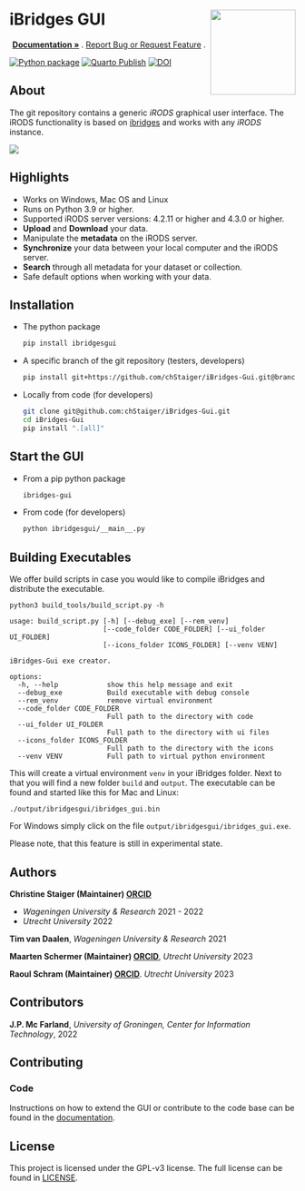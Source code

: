 # iBridges GUI <img src="https://github.com/iBridges-for-iRods/iBridges-GUI/blob/3395dedf2c7b919e108356a3289eb2c2fc66af6d/ibridgesgui/icons/logo.png" width="150" align="right">  


<p align="center">
  <p align="center">
    <a href="https://ibridges-for-irods.github.io/iBridges-GUI/"><strong> Documentation »</strong></a> .
    <a href="https://github.com/iBridges-for-iRods/iBridges-GUI/issues">Report Bug or Request Feature</a>
    .
  </p>
</p>

[![Python package](https://github.com/iBridges-for-iRods/iBridges-GUI/actions/workflows/linter.yml/badge.svg)](https://github.com/iBridges-for-iRods/iBridges-GUI/actions/workflows/linter.yml)
[![Quarto Publish](https://github.com/iBridges-for-iRods/iBridges-GUI/actions/workflows/publish.yml/badge.svg)](https://github.com/iBridges-for-iRods/iBridges-GUI/actions/workflows/publish.yml)
[![DOI](https://zenodo.org/badge/DOI/10.5281/zenodo.12583957.svg)](https://doi.org/10.5281/zenodo.12583957)


## About

The git repository contains a generic *iRODS* graphical user interface.  The iRODS functionality is based on [ibridges](https://github.com/UtrechtUniversity/iBridges) and works with any *iRODS* instance.  


![](docs/screenshots/metadata.png)
  
## Highlights

- Works on Windows, Mac OS and Linux
- Runs on Python 3.9 or higher.
- Supported iRODS server versions: 4.2.11 or higher and 4.3.0 or higher.
- **Upload** and **Download** your data.
- Manipulate the **metadata** on the iRODS server.
- **Synchronize** your data between your local computer and the iRODS server.
- **Search** through all metadata for your dataset or collection.
- Safe default options when working with your data.

## Installation
- The python package 

  ```bash
  pip install ibridgesgui
  ```
  
- A specific branch of the git repository (testers, developers)

  ```bash
  pip install git+https://github.com/chStaiger/iBridges-Gui.git@branch-name
  ```
  
- Locally from code (for developers)

  ```bash
  git clone git@github.com:chStaiger/iBridges-Gui.git
  cd iBridges-Gui
  pip install ".[all]"
  ```
  
## Start the GUI
- From a pip python package

  ```bash
  ibridges-gui
  ```
- From code (for developers)

  ```bash
  python ibridgesgui/__main__.py
  ```

 ## Building Executables

We offer build scripts in case you would like to compile iBridges and distribute the executable.

```
python3 build_tools/build_script.py -h

usage: build_script.py [-h] [--debug_exe] [--rem_venv]
                       [--code_folder CODE_FOLDER] [--ui_folder UI_FOLDER]
                       [--icons_folder ICONS_FOLDER] [--venv VENV]

iBridges-Gui exe creator.

options:
  -h, --help            show this help message and exit
  --debug_exe           Build executable with debug console
  --rem_venv            remove virtual environment
  --code_folder CODE_FOLDER
                        Full path to the directory with code
  --ui_folder UI_FOLDER
                        Full path to the directory with ui files
  --icons_folder ICONS_FOLDER
                        Full path to the directory with the icons
  --venv VENV           Full path to virtual python environment
```

This will create a virtual environment `venv` in your iBridges folder. Next to that you will find a new folder `build` and `output`. The executable can be found and started like this for Mac and Linux:

```
./output/ibridgesgui/ibridges_gui.bin
```

For Windows simply click on the file `output/ibridgesgui/ibridges_gui.exe`.

Please note, that this feature is still in experimental state.
 

## Authors
**Christine Staiger (Maintainer) [ORCID](https://orcid.org/0000-0002-6754-7647)**

- *Wageningen University & Research* 2021 - 2022
- *Utrecht University* 2022

**Tim van Daalen**, *Wageningen University & Research* 2021

**Maarten Schermer (Maintainer) [ORCID](https://orcid.org/my-orcid?orcid=0000-0001-6770-3155)**, *Utrecht University* 2023

**Raoul Schram (Maintainer) [ORCID](https://orcid.org/my-orcid?orcid=0000-0001-6616-230X)**. 
*Utrecht University* 2023

## Contributors

**J.P. Mc Farland**,
*University of Groningen, Center for Information Technology*, 2022
    
## Contributing
### Code
Instructions on how to extend the GUI or contribute to the code base can be found in the [documentation](https://ibridges-for-irods.github.io/iBridges-GUI/).

## License
This project is licensed under the GPL-v3 license.
The full license can be found in [LICENSE](LICENSE).
